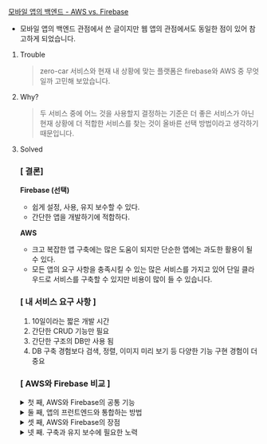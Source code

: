 [모바일 앱의 백엔드 - AWS vs. Firebase](https://blog.naver.com/PostView.naver?blogId=devks0228&logNo=221835489763&parentCategoryNo=&categoryNo=27&viewDate=&isShowPopularPosts=true&from=search)

- 모바일 앱의 백엔드 관점에서 쓴 글이지만 웹 앱의 관점에서도 동일한 점이 있어 참고하게 되었습니다.

1. Trouble

   > zero-car 서비스와 현재 내 상황에 맞는 플랫폼은 firebase와 AWS 중 무엇일까 고민해 보았습니다.

2. Why?

   > 두 서비스 중에 어느 것을 사용할지 결정하는 기준은 더 좋은 서비스가 아닌 현재 상황에 더 적합한 서비스를 찾는 것이 올바른 선택 방법이라고 생각하기 때문입니다.

3. Solved

   ### [ 결론]

   **Firebase (선택)**

   - 쉽게 설정, 사용, 유지 보수할 수 있다.
   - 간단한 앱을 개발하기에 적합하다.

   **AWS**

   - 크고 복잡한 앱 구축에는 많은 도움이 되지만 단순한 앱에는 과도한 활용이 될 수 있다.
   - 모든 앱의 요구 사항을 충족시킬 수 있는 많은 서비스를 가지고 있어 단일 클라우드로 서비스를 구축할 수 있지만 비용이 많이 들 수 있습니다.

   ### [ 내 서비스 요구 사항 ]

   1. 10일이라는 짧은 개발 시간
   2. 간단한 CRUD 기능만 필요
   3. 간단한 구조의 DB만 사용 됨
   4. DB 구축 경험보다 검색, 정렬, 이미지 미리 보기 등 다양한 기능 구현 경험이 더 중요

   ### [ AWS와 Firebase 비교 ]

    <details>
    <summary>첫 째, AWS와 Firebase의 공통 기능</summary>

   1. Auth (인증 기능)
   2. **_Storage (저장소 기능 : 주요 사용 기능)_**
   3. Push notifications (알림 보내기 기능)
   4. Hosting (호스팅 기능)
   5. Analytics (분석 기능)
   </details>
   <details>
   <summary>둘 째, 앱의 프런트엔드와 통합하는 방법</summary>

   **Firebase**

   1. Android , iOS, Web 용 SDK(Software development kit)를 제공

   - 프런트엔드 개발자는 백엔드 기술에 의존하지 않고도 쉽게 웹 개발 가능

   2. REST API가 있어서 사용자가 원하는 API를 구축할 수도 있습니다.

   **AWS**

   1. Android, iOS, React Native에 통합하는 데 사용할 수 있는 AppSync라는 모바일 개발자에게 매우 좋은 솔루션을 제공
   </details>
   <details>
   <summary>셋 째, AWS와 Firebase의 장점</summary>

   **Firebase**

   1. Cloud Firestore와 Realtime Database라는 두 가지 전용 데이터베이스 서비스를 제공

   - 이 두 데이터베이스는 모두 NoSQL 데이터베이스라서 데이터베이스 설정 및 쿼리를 작성을 걱정할 필요가 없다.
   - 10일 이라는 짧은 개발 기간동안 사용하기에 적합하다.

   **AWS**

   1. 백엔드에서 사용할 수 있는 다양한 유형의 데이터베이스를 제공

   - Firebase는 오직 NoSQL 데이터베이스만 제공한다.
   - 하지만 나의 서비스에서는 NoSQL DB만으로 충분하다.

   2. 개발, 테스트, 앱을 위한 다양한 환경을 제공

   - Firebase에서도 다양한 환경을 제공해 주지만 AWS보다 시간이 좀 더 걸린다.

    </details>
    <details>
    <summary>넷 째. 구축과 유지 보수에 필요한 노력</summary>

   **Firebase** - Firebase 콘솔의 UI는 정말 심플하고 사용하기 매우 간단하다. - 비교적 사용하기 쉬운 SDK를 제공해 줌으로써 많은 시간을 절약할 수 있다.

   **AWS** - AWS가 제공해 주는 서비스는 Firebase보다 10배 더 많다. Firebase와 비교하면 AWS는 약간의 학습 곡선이 있다. - 간단한 실시간 앱을 만들 때도 필요한 API와 데이터베이스를 설정해야 합니다.

    </details>
